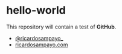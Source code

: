 hello-world
===========

This repository will contain a test of **GitHub**. 

- [@ricardosampayo_][1]
- [ricardosampayo.com][2]

[1]:http://twitter.com/ricardosampayo_
[2]:http://ricardosampayo.com
